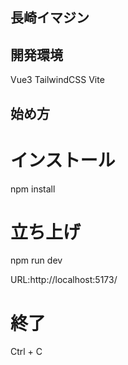 ## 長崎イマジン

## 開発環境
Vue3
TailwindCSS
Vite

## 始め方

# インストール
npm install

# 立ち上げ
npm run dev

URL:http://localhost:5173/

# 終了
Ctrl + C

